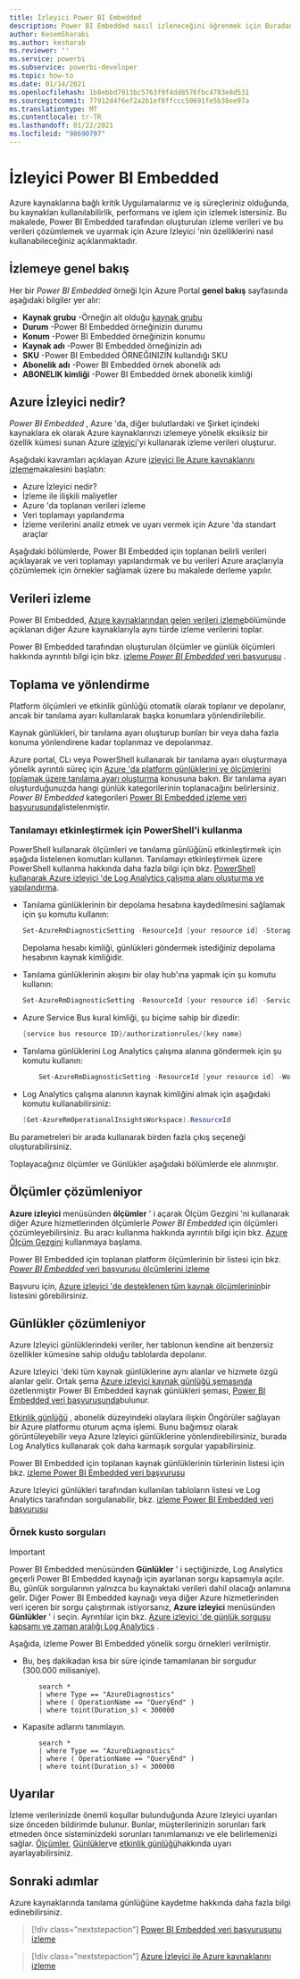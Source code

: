 ```yaml
---
title: İzleyici Power BI Embedded
description: Power BI Embedded nasıl izleneceğini öğrenmek için Buradan başlayın.
author: KesemSharabi
ms.author: kesharab
ms.reviewer: ''
ms.service: powerbi
ms.subservice: powerbi-developer
ms.topic: how-to
ms.date: 01/14/2021
ms.openlocfilehash: 1b8ebbd7913bc5763f9f4dd8576fbc4783e8d531
ms.sourcegitcommit: 77912d4f6ef2a2b1ef8ffccc50691fe5b38ee97a
ms.translationtype: MT
ms.contentlocale: tr-TR
ms.lasthandoff: 01/22/2021
ms.locfileid: "98690797"
---
```

# <a name="monitor-power-bi-embedded"></a>İzleyici Power BI Embedded

Azure kaynaklarına bağlı kritik Uygulamalarınız ve iş süreçleriniz olduğunda, bu kaynakları kullanılabilirlik, performans ve işlem için izlemek istersiniz. Bu makalede, Power BI Embedded tarafından oluşturulan izleme verileri ve bu verileri çözümlemek ve uyarmak için Azure Izleyici 'nin özelliklerini nasıl kullanabileceğiniz açıklanmaktadır.

## <a name="monitor-overview"></a>İzlemeye genel bakış

Her bir *Power BI Embedded* örneği Için Azure Portal **genel bakış** sayfasında aşağıdaki bilgiler yer alır:

* **Kaynak grubu** -Örneğin ait olduğu [kaynak grubu](/azure/azure-resource-manager/management/overview#resource-groups)
* **Durum** -Power BI Embedded örneğinizin durumu
* **Konum** -Power BI Embedded örneğinizin konumu
* **Kaynak adı** -Power BI Embedded örneğinizin adı
* **SKU** -Power BI Embedded ÖRNEĞINIZIN kullandığı SKU
* **Abonelik adı** -Power BI Embedded örnek abonelik adı
* **ABONELIK kimliği** -Power BI Embedded örnek abonelik kimliği

## <a name="what-is-azure-monitor"></a>Azure İzleyici nedir?

*Power BI Embedded* , Azure 'da, diğer bulutlardaki ve Şirket içindeki kaynaklara ek olarak Azure kaynaklarınızı izlemeye yönelik eksiksiz bir özellik kümesi sunan Azure [izleyici](/azure/azure-monitor/overview)'yi kullanarak izleme verileri oluşturur.

Aşağıdaki kavramları açıklayan Azure [izleyici Ile Azure kaynaklarını izleme](/azure/azure-monitor/insights/monitor-azure-resource)makalesini başlatın:

- Azure İzleyici nedir?
- İzleme ile ilişkili maliyetler
- Azure 'da toplanan verileri izleme
- Veri toplamayı yapılandırma
- İzleme verilerini analiz etmek ve uyarı vermek için Azure 'da standart araçlar

Aşağıdaki bölümlerde, Power BI Embedded için toplanan belirli verileri açıklayarak ve veri toplamayı yapılandırmak ve bu verileri Azure araçlarıyla çözümlemek için örnekler sağlamak üzere bu makalede derleme yapılır.

## <a name="monitoring-data"></a>Verileri izleme

Power BI Embedded, [Azure kaynaklarından gelen verileri izleme](/azure/azure-monitor/insights/monitor-azure-resource#monitoring-data-from-Azure-resources)bölümünde açıklanan diğer Azure kaynaklarıyla aynı türde izleme verilerini toplar.

Power BI Embedded tarafından oluşturulan ölçümler ve günlük ölçümleri hakkında ayrıntılı bilgi için bkz. [izleme *Power BI Embedded* veri başvurusu](monitor-power-bi-embedded-reference.md) .

## <a name="collection-and-routing"></a>Toplama ve yönlendirme

Platform ölçümleri ve etkinlik günlüğü otomatik olarak toplanır ve depolanır, ancak bir tanılama ayarı kullanılarak başka konumlara yönlendirilebilir.  

Kaynak günlükleri, bir tanılama ayarı oluşturup bunları bir veya daha fazla konuma yönlendirene kadar toplanmaz ve depolanmaz.

Azure portal, CLı veya PowerShell kullanarak bir tanılama ayarı oluşturmaya yönelik ayrıntılı süreç için [Azure 'da platform günlüklerini ve ölçümlerini toplamak üzere tanılama ayarı oluşturma](/azure/azure-monitor/platform/diagnostic-settings) konusuna bakın. Bir tanılama ayarı oluşturduğunuzda hangi günlük kategorilerinin toplanacağını belirlersiniz. *Power BI Embedded* kategorileri [Power BI Embedded izleme veri başvurusunda](monitor-power-bi-embedded-reference.md#resource-logs)listelenmiştir.

### <a name="using-powershell-to-enable-diagnostics"></a>Tanılamayı etkinleştirmek için PowerShell'i kullanma

PowerShell kullanarak ölçümleri ve tanılama günlüğünü etkinleştirmek için aşağıda listelenen komutları kullanın. Tanılamayı etkinleştirmek üzere PowerShell kullanma hakkında daha fazla bilgi için bkz. [PowerShell kullanarak Azure izleyici 'de Log Analytics çalışma alanı oluşturma ve yapılandırma](/azure/azure-monitor/platform/powershell-workspace-configuration).

* Tanılama günlüklerinin bir depolama hesabına kaydedilmesini sağlamak için şu komutu kullanın:

    ```powershell
    Set-AzureRmDiagnosticSetting -ResourceId [your resource id] -StorageAccountId [your storage account id] -Enabled $true
    ```
    Depolama hesabı kimliği, günlükleri göndermek istediğiniz depolama hesabının kaynak kimliğidir.

* Tanılama günlüklerinin akışını bir olay hub'ına yapmak için şu komutu kullanın:

    ```powershell
    Set-AzureRmDiagnosticSetting -ResourceId [your resource id] -ServiceBusRuleId [your service bus rule id] -Enabled $true
    ```
* Azure Service Bus kural kimliği, şu biçime sahip bir dizedir:

    ```powershell
    {service bus resource ID}/authorizationrules/{key name}
    ```

* Tanılama günlüklerini Log Analytics çalışma alanına göndermek için şu komutu kullanın:

    ```powershell
        Set-AzureRmDiagnosticSetting -ResourceId [your resource id] -WorkspaceId [resource id of the log analytics workspace] -Enabled $true
    ```

* Log Analytics çalışma alanının kaynak kimliğini almak için aşağıdaki komutu kullanabilirsiniz:

    ```powershell
    (Get-AzureRmOperationalInsightsWorkspace).ResourceId
    ```

Bu parametreleri bir arada kullanarak birden fazla çıkış seçeneği oluşturabilirsiniz.

Toplayacağınız ölçümler ve Günlükler aşağıdaki bölümlerde ele alınmıştır.

## <a name="analyzing-metrics"></a>Ölçümler çözümleniyor

**Azure izleyici** menüsünden **ölçümler** ' i açarak Ölçüm Gezgini 'ni kullanarak diğer Azure hizmetlerinden ölçümlerle *Power BI Embedded* için ölçümleri çözümleyebilirsiniz. Bu aracı kullanma hakkında ayrıntılı bilgi için bkz. [Azure Ölçüm Gezgini](/azure/azure-monitor/platform/metrics-getting-started) kullanmaya başlama.

Power BI Embedded için toplanan platform ölçümlerinin bir listesi için bkz. [ *Power BI Embedded* veri başvurusu ölçümlerini izleme](monitor-power-bi-embedded-reference.md#metrics)  

Başvuru için, [Azure izleyici 'de desteklenen tüm kaynak ölçümlerinin](/azure/azure-monitor/platform/metrics-supported)bir listesini görebilirsiniz.

## <a name="analyzing-logs"></a>Günlükler çözümleniyor

Azure Izleyici günlüklerindeki veriler, her tablonun kendine ait benzersiz özellikler kümesine sahip olduğu tablolarda depolanır.  

Azure Izleyici 'deki tüm kaynak günlüklerine aynı alanlar ve hizmete özgü alanlar gelir. Ortak şema [Azure izleyici kaynak günlüğü şemasında](https://docs.microsoft.com/azure/azure-monitor/platform/diagnostic-logs-schema#top-level-resource-logs-schema) özetlenmiştir Power BI Embedded kaynak günlükleri şeması, [Power BI Embedded veri başvurusunda](monitor-power-bi-embedded-reference.md#schemas)bulunur.

[Etkinlik günlüğü](/azure/azure-monitor/platform/activity-log) , abonelik düzeyindeki olaylara ilişkin Öngörüler sağlayan bir Azure platformu oturum açma işlemi. Bunu bağımsız olarak görüntüleyebilir veya Azure Izleyici günlüklerine yönlendirebilirsiniz, burada Log Analytics kullanarak çok daha karmaşık sorgular yapabilirsiniz.  

Power BI Embedded için toplanan kaynak günlüklerinin türlerinin listesi için bkz. [izleme Power BI Embedded veri başvurusu](monitor-power-bi-embedded-reference.md#resource-logs)  

Azure Izleyici günlükleri tarafından kullanılan tabloların listesi ve Log Analytics tarafından sorgulanabilir, bkz. [izleme Power BI Embedded veri başvurusu](monitor-power-bi-embedded-reference.md#azure-monitor-logs-tables)  

### <a name="sample-kusto-queries"></a>Örnek kusto sorguları

> [!IMPORTANT]
> Power BI Embedded menüsünden **Günlükler** ' i seçtiğinizde, Log Analytics geçerli Power BI Embedded kaynağı için ayarlanan sorgu kapsamıyla açılır. Bu, günlük sorgularının yalnızca bu kaynaktaki verileri dahil olacağı anlamına gelir. Diğer Power BI Embedded kaynağı veya diğer Azure hizmetlerinden veri içeren bir sorgu çalıştırmak istiyorsanız, **Azure izleyici** menüsünden **Günlükler** ' i seçin. Ayrıntılar için bkz. [Azure izleyici 'de günlük sorgusu kapsamı ve zaman aralığı Log Analytics](/azure/azure-monitor/log-query/scope/) .

Aşağıda, izleme Power BI Embedded yönelik sorgu örnekleri verilmiştir.

* Bu, beş dakikadan kısa bir süre içinde tamamlanan bir sorgudur (300.000 milisaniye).

    ```Kusto
        search *
        | where Type == "AzureDiagnostics"
        | where ( OperationName == "QueryEnd" )
        | where toint(Duration_s) < 300000   
    ```
* Kapasite adlarını tanımlayın.

    ```Kusto
        search *
        | where Type == "AzureDiagnostics"
        | where ( OperationName == "QueryEnd" )
        | where toint(Duration_s) < 300000   
    ```

## <a name="alerts"></a>Uyarılar

İzleme verilerinizde önemli koşullar bulunduğunda Azure Izleyici uyarıları size önceden bildirimde bulunur. Bunlar, müşterilerinizin sorunları fark etmeden önce sisteminizdeki sorunları tanımlamanızı ve ele belirlemenizi sağlar. [Ölçümler](/azure/azure-monitor/platform/alerts-metric-overview), [Günlükler](/azure/azure-monitor/platform/alerts-unified-log)ve [etkinlik günlüğü](/azure/azure-monitor/platform/activity-log-alerts)hakkında uyarı ayarlayabilirsiniz.

## <a name="next-steps"></a>Sonraki adımlar

Azure kaynaklarında tanılama günlüğüne kaydetme hakkında daha fazla bilgi edinebilirsiniz.

>[!div class="nextstepaction"]
>[Power BI Embedded veri başvurusunu izleme](monitor-power-bi-embedded-reference.md)

>[!div class="nextstepaction"]
>[Azure İzleyici ile Azure kaynaklarını izleme](/azure/azure-monitor/insights/monitor-azure-resource)